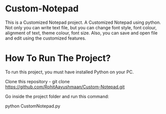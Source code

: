 # Custom-Notepad

This is a Customized Notepad project. A Customized Notepad using python. Not only you can write text file, but you can change font style, font colour, alignment of text, theme colour, font size. Also, you can save and open file and edit using the customized features.


# How To Run The Project? 

To run this project, you must have installed Python on your PC.

Clone this repository - git clone https://github.com/RohitAayushmaan/Custom-Notepad.git

Go inside the project folder and run this command:

python CustomNotepad.py
